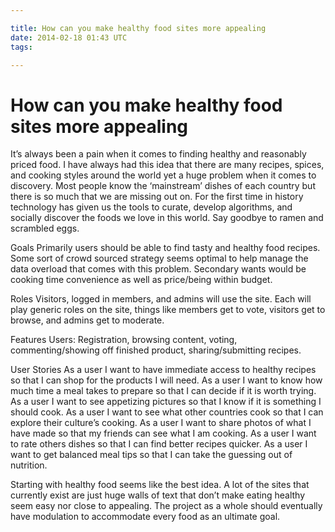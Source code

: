 ```yaml
---

title: How can you make healthy food sites more appealing
date: 2014-02-18 01:43 UTC
tags: 

---
```


# How can you make healthy food sites more appealing

It’s always been a pain when it comes to finding healthy and reasonably priced food. I have always had this idea that there are many recipes, spices, and cooking styles around the world yet a huge problem when it comes to discovery. Most people know the ‘mainstream’ dishes of each country but there is so much that we are missing out on. For the first time in history technology has given us the tools to curate, develop algorithms, and socially discover the foods we love in this world. Say goodbye to ramen and scrambled eggs.

Goals 
Primarily users should be able to find tasty and healthy food recipes. Some sort of crowd sourced strategy seems optimal to help manage the data overload that comes with this problem. Secondary wants would be cooking time convenience as well as price/being within budget.

Roles 
Visitors, logged in members, and admins will use the site. Each will play generic roles on the site, things like members get to vote, visitors get to browse, and admins get to moderate.

Features 
Users: Registration, browsing content, voting, commenting/showing off finished product, sharing/submitting recipes.

User Stories 
As a user I want to have immediate access to healthy recipes so that I can shop for the products I will need. 
As a user I want to know how much time a meal takes to prepare so that I can decide if it is worth trying. 
As a user I want to see appetizing pictures so that I know if it is something I should cook. 
As a user I want to see what other countries cook so that I can explore their culture’s cooking. 
As a user I want to share photos of what I have made so that my friends can see what I am cooking. 
As a user I want to rate others dishes so that I can find better recipes quicker. 
As a user I want to get balanced meal tips so that I can take the guessing out of nutrition.

Starting with healthy food seems like the best idea. A lot of the sites that currently exist are just huge walls of text that don’t make eating healthy seem easy nor close to appealing. The project as a whole should eventually have modulation to accommodate every food as an ultimate goal.
